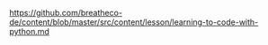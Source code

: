 https://github.com/breatheco-de/content/blob/master/src/content/lesson/learning-to-code-with-python.md
